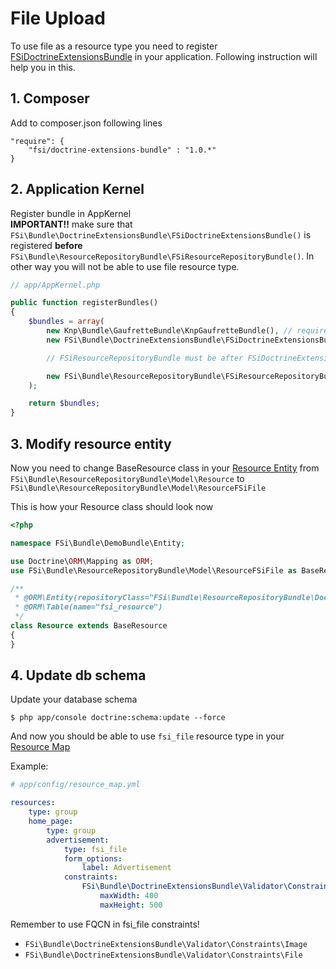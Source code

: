 # File Upload

To use file as a resource type you need to register [FSiDoctrineExtensionsBundle](https://github.com/fsi-open/doctrine-extensions-bundle)
in your application. Following instruction will help you in this.

## 1. Composer
Add to composer.json following lines

```
"require": {
    "fsi/doctrine-extensions-bundle" : "1.0.*"
}
```

## 2. Application Kernel

Register bundle in AppKernel  
**IMPORTANT!!** make sure that ``FSi\Bundle\DoctrineExtensionsBundle\FSiDoctrineExtensionsBundle()`` is registered
**before** ``FSi\Bundle\ResourceRepositoryBundle\FSiResourceRepositoryBundle()``. In other way you will not be able
to use file resource type.

```php
// app/AppKernel.php

public function registerBundles()
{
    $bundles = array(
        new Knp\Bundle\GaufretteBundle\KnpGaufretteBundle(), // required by FSiDoctrineExtensionsBundle
        new FSi\Bundle\DoctrineExtensionsBundle\FSiDoctrineExtensionsBundle(),

        // FSiResourceRepositoryBundle must be after FSiDoctrineExtensionsBundle

        new FSi\Bundle\ResourceRepositoryBundle\FSiResourceRepositoryBundle()
    );

    return $bundles;
}
```

## 3. Modify resource entity

Now you need to change BaseResource class in your [Resource Entity](installation.md#3-create-entity) from
``FSi\Bundle\ResourceRepositoryBundle\Model\Resource`` to ``FSi\Bundle\ResourceRepositoryBundle\Model\ResourceFSiFile``

This is how your Resource class should look now
```php
<?php

namespace FSi\Bundle\DemoBundle\Entity;

use Doctrine\ORM\Mapping as ORM;
use FSi\Bundle\ResourceRepositoryBundle\Model\ResourceFSiFile as BaseResource;

/**
 * @ORM\Entity(repositoryClass="FSi\Bundle\ResourceRepositoryBundle\Doctrine\ResourceRepository")
 * @ORM\Table(name="fsi_resource")
 */
class Resource extends BaseResource
{
}
```

## 4. Update db schema

Update your database schema

```
$ php app/console doctrine:schema:update --force
```

And now you should be able to use ``fsi_file`` resource type in your [Resource Map](resource_map.md)

Example:

```yaml
# app/config/resource_map.yml

resources:
    type: group
    home_page:
        type: group
        advertisement:
            type: fsi_file
            form_options:
                label: Advertisement
            constraints:
                FSi\Bundle\DoctrineExtensionsBundle\Validator\Constraints\Image:
                    maxWidth: 400
                    maxHeight: 500
```

Remember to use FQCN in fsi_file constraints!
- ``FSi\Bundle\DoctrineExtensionsBundle\Validator\Constraints\Image``
- ``FSi\Bundle\DoctrineExtensionsBundle\Validator\Constraints\File``
